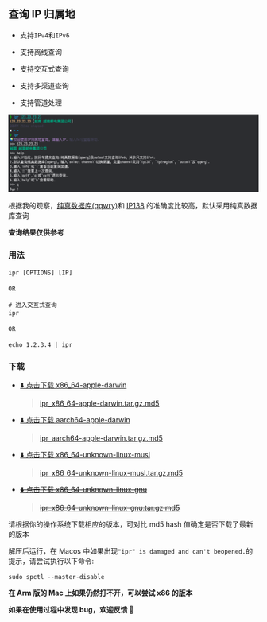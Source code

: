 ## 查询 IP 归属地

- 支持`IPv4`和`IPv6`

- 支持离线查询

- 支持交互式查询

- 支持多渠道查询

- 支持管道处理

![](./snapshot.png)

根据我的观察，[纯真数据库(qqwry)](https://update.cz88.net/)和 [IP138](https://ip138.com) 的准确度比较高，默认采用纯真数据库查询

**查询结果仅供参考**

### 用法

```
ipr [OPTIONS] [IP]

OR

# 进入交互式查询
ipr

OR

echo 1.2.3.4 | ipr
```

### 下载

- [⬇️ 点击下载 x86_64-apple-darwin](https://github.com/bujnlc8/ipr/releases/download/0.1.3/ipr_x86_64-apple-darwin.tar.gz)

  > [ipr_x86_64-apple-darwin.tar.gz.md5](https://github.com/bujnlc8/ipr/releases/download/0.1.3/ipr_x86_64-apple-darwin.tar.gz.md5)

- [⬇️ 点击下载 aarch64-apple-darwin](https://github.com/bujnlc8/ipr/release/download/0.1.3/ipr_aarch64-apple-darwin.tar.gz)

  > [ipr_aarch64-apple-darwin.tar.gz.md5](https://github.com/bujnlc8/ipr/releases/download/0.1.3/ipr_aarch64-apple-darwin.tar.gz.md5)

- [⬇️ 点击下载 x86_64-unknown-linux-musl](https://github.com/bujnlc8/ipr/release/download/0.1.3/ipr_x86_64-unknown-linux-musl.tar.gz)

  > [ipr_x86_64-unknown-linux-musl.tar.gz.md5](https://github.com/bujnlc8/ipr/releases/download/0.1.3/ipr_x86_64-unknown-linux-musl.tar.gz.md5)

- ~~[⬇️ 点击下载 x86_64-unknown-linux-gnu](https://github.com/bujnlc8/ipr/release/download/0.1.3/ipr_x86_64-unknown-linux-gnu.tar.gz)~~

  > ~~[ipr_x86_64-unknown-linux-gnu.tar.gz.md5](https://github.com/bujnlc8/ipr/releases/download/0.1.3/ipr_x86_64-unknown-linux-gnu.tar.gz.md5)~~

请根据你的操作系统下载相应的版本，可对比 md5 hash 值确定是否下载了最新的版本

解压后运行，在 Macos 中如果出现`"ipr" is damaged and can't beopened.`的提示，请尝试执行以下命令:

```
sudo spctl --master-disable
```

**在 Arm 版的 Mac 上如果仍然打不开，可以尝试 x86 的版本**

**如果在使用过程中发现 bug，欢迎反馈 👏**
